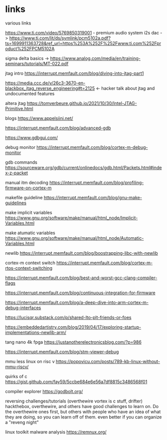 # links
various links

https://www.ti.com/video/5769850319001 - premium audio system
i2s dac -> https://www.ti.com/lit/ds/symlink/pcm5102a.pdf?ts=1699911363728&ref_url=https%253A%252F%252Fwww.ti.com%252Fproduct%252FPCM5102A

sigma delta basics -> https://www.analog.com/media/en/training-seminars/tutorials/MT-022.pdf

jtag intro
https://interrupt.memfault.com/blog/diving-into-jtag-part1

https://media.ccc.de/v/26c3-3670-en-blackbox_jtag_reverse_engineering#t=2125 <- hacker talk about jtag and undocumented features

altera jtag
https://tomverbeure.github.io/2021/10/30/Intel-JTAG-Primitive.html

blogs
https://www.appelsiini.net/


https://interrupt.memfault.com/blog/advanced-gdb

https://www.gdbgui.com/

debug monitor
https://interrupt.memfault.com/blog/cortex-m-debug-monitor

gdb commands
https://sourceware.org/gdb/current/onlinedocs/gdb.html/Packets.html#index-z-packet

manual itm decoding
https://interrupt.memfault.com/blog/profiling-firmware-on-cortex-m

makefile guideline
https://interrupt.memfault.com/blog/gnu-make-guidelines

make implicit variables
https://www.gnu.org/software/make/manual/html_node/Implicit-Variables.html

make atumatic variables
https://www.gnu.org/software/make/manual/html_node/Automatic-Variables.html

newlib
https://interrupt.memfault.com/blog/boostrapping-libc-with-newlib

cortex-m context switch
https://interrupt.memfault.com/blog/cortex-m-rtos-context-switching


https://interrupt.memfault.com/blog/best-and-worst-gcc-clang-compiler-flags

https://interrupt.memfault.com/blog/continuous-integration-for-firmware

https://interrupt.memfault.com/blog/a-deep-dive-into-arm-cortex-m-debug-interfaces

https://lucisqr.substack.com/p/shared-lto-plt-friends-or-foes

https://embeddedartistry.com/blog/2019/04/17/exploring-startup-implementations-newlib-arm/

tang nano 4k fpga
https://justanotherelectronicsblog.com/?p=986


https://interrupt.memfault.com/blog/stm-viewer-debug

mmu less linux on risc v
https://popovicu.com/posts/789-kb-linux-without-mmu-riscv/

quirks of c
https://gist.github.com/fay59/5ccbe684e6e56a7df8815c3486568f01

compiler explorer
https://godbolt.org/


reversing challenges/tutorials (overthewire vortex is c stuff, drifter)
hackthebox, overthewire, and others have good challenges to learn on. Do the overthewire ones first, but others with people who have an idea of what they are doing, so you can learn off of them. even better if you can organize a "reveng night"

linux toolkit malware analysis
https://remnux.org/

